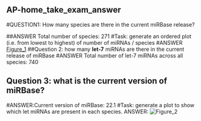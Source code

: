 ## AP-home_take_exam_answer
#QUESTION1: How many species are there in the current miRBase release?

##ANSWER Total number of species: 271 
#Task: generate an ordered plot (i.e. from lowest to highest) of number of miRNAs / species
#ANSWER [Figure_1](https://github.com/dawittekaw/AP-home_take_exam_answer/assets/130226215/4e84f5f1-1de3-4c7f-bef2-c5cabe7c1e77)
##Question 2: how many **let-7** miRNAs are there in the current release of miRBase
#ANSWER Total number of let-7 miRNAs across all species: 740
## Question 3: what is the current version of miRBase?
#ANSWER:Current version of miRBase: 22.1
#Task: generate a plot to show which let miRNAs are present in each species.
ANSWER: ![Figure_2](https://github.com/dawittekaw/AP-home_take_exam_answer/assets/130226215/2e99038c-c6d2-4d5c-9d23-a8e6c5d72047)



 
